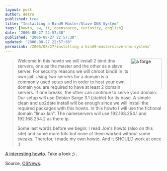 ```yaml
---
layout: post
author: detro
published: true
title: "Installing a Bind9 Master/Slave DNS System"
tags: [howto, sw, it, opensource, curiosity, english]
date: "2006-08-27 22:57:38"
published: "2006-08-27 22:57:38"
updated: "2006-08-27 22:57:38"
permalink: /2006/08/27/installing-a-bind9-masterslave-dns-system/
---
```


<img src="http://forge.etueffont.free.fr/enclume10.jpg" alt="a forge" align="right" width="100"/>
<blockquote>Welcome
In this howto we will install 2 bind dns servers, one as the master and the other as a slave server. For security reasons we will chroot bind9 in its own jail.
Using two servers for a domain is a commonly used setup and in order to host your own domain you are required to have at least 2 domain servers. If one breaks, the other can continue to serve your domain.
Our setup will use Debian Sarge 3.1 (stable) for its base. A simple clean and up2date install will be enough since we will install the required packages with this howto. 
In this howto I will use the fictional domain "linux.lan". The nameservers will use 192.168.254.1 and 192.168.254.2 as there ip.

Some last words before we begin: I read Joe's howto (also on this site) and some more tuts but none of them worked without some tweaks. Therefor, i made my own howto. And it SHOULD work at once :)</blockquote>

<a href="http://www.howtoforge.com/debian_bind9_master_slave_system">A interesting howto</a>. Take a look ;) .

Source, <a href="http://osnews.com/story.php?news_id=15641">OSNews</a>.
